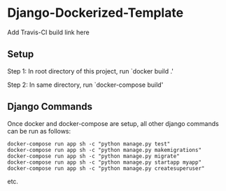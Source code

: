 # Django-Dockerized-Template

Add Travis-CI build link here

## Setup

Step 1: In root directory of this project, run `docker build .'

Step 2: In same directory, run `docker-compose build'

## Django Commands

Once docker and docker-compose are setup, all other django commands can be run as follows:

```
docker-compose run app sh -c "python manage.py test"
docker-compose run app sh -c "python manage.py makemigrations"
docker-compose run app sh -c "python manage.py migrate"
docker-compose run app sh -c "python manage.py startapp myapp"
docker-compose run app sh -c "python manage.py createsuperuser"
```

etc.
